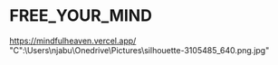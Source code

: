 # FREE_YOUR_MIND
https://mindfulheaven.vercel.app/
"C":\Users\njabu\Onedrive\Pictures\silhouette-3105485_640.png.jpg"
